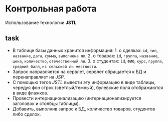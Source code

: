# Контрольная работа

Использование технологии **JSTL**

## task

- В таблице базы данных хранится информация: 1. о сделках: `id`, `тип`,
  `название`, `дата`, `сумма`, `выполнена ли`; 2. о товарах: `id`, `группа`,
  `название`, `цена`, `количество`, `отечественный ли`. 3. о студентах: `id`,
  `ФИО`, `курс`, `группа`, `средний балл`, `из сельской ли местности`.
- Запрос направляется на сервлет, сервлет обращается к БД и перенаправляет на
  _JSP_.
- С помощью тегов _JSTL_ вывести эту информацию в виде таблицы, чередуя фон
  строк (светлый/темный), булевские поля отображаются в виде флажков.
- Провести интернационализацию (интернационализируется заголовок и столбцы
  таблицы).
- Добавить, выполнив запрос к БД, количество товаров, студентов либо сделок.
